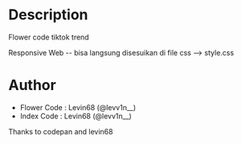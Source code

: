 
# Description
Flower code tiktok trend 

Responsive Web -- bisa langsung disesuikan di file css --> style.css

# Author
- Flower Code : Levin68 (@levv1n__)
- Index Code : Levin68 (@levv1n__)

Thanks to codepan and levin68
